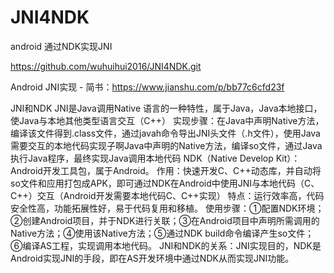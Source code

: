 # JNI4NDK

android 通过NDK实现JNI

https://github.com/wuhuihui2016/JNI4NDK.git

Android JNI实现 - 简书：https://www.jianshu.com/p/bb77c6cfd23f

JNI和NDK
JNI是Java调用Native 语言的一种特性，属于Java，Java本地接口，使Java与本地其他类型语言交互（C++）
实现步骤：在Java中声明Native方法，编译该文件得到.class文件，通过javah命令导出JNI头文件（.h文件），使用Java需要交互的本地代码实现子啊Java中声明的Native方法，编译so文件，通过Java执行Java程序，最终实现Java调用本地代码
NDK（Native Develop Kit）：Android开发工具包，属于Android。
作用：快速开发C、C++动态库，并自动将so文件和应用打包成APK，即可通过NDK在Android中使用JNI与本地代码（C、C++）交互（Android开发需要本地代码C、C++实现）
特点：运行效率高，代码安全性高，功能拓展性好，易于代码复用和移植。
使用步骤：①配置NDK环境；②创建Android项目，并于NDK进行关联；③在Android项目中声明所需调用的Native方法；④使用该Native方法；⑤通过NDK build命令编译产生so文件；⑥编译AS工程，实现调用本地代码。
JNI和NDK的关系：JNI实现目的，NDK是Android实现JNI的手段，即在AS开发环境中通过NDK从而实现JNI功能。
